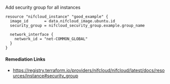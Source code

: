 
Add security group for all instances

```hcl
resource "nifcloud_instance" "good_example" {
  image_id       = data.nifcloud_image.ubuntu.id
  security_group = nifcloud_security_group.example.group_name

  network_interface {
    network_id = "net-COMMON_GLOBAL"
  }
}
```

#### Remediation Links
 - https://registry.terraform.io/providers/nifcloud/nifcloud/latest/docs/resources/instance#security_group

